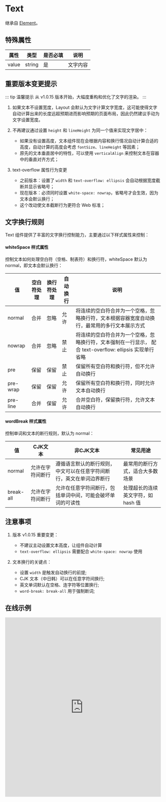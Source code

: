 # Text

继承自 [Element](/components/element.html)。

## 特殊属性
|      属性      |  类型  | 是否必填 |          说明          |
|----------------|--------|--------|------------------------|
| value | string |    是 |文字内容|

## 重要版本变更提示
::: tip 温馨提示
从 v1.0.15 版本开始，大幅度重构和优化了文字的渲染。
:::

1. 如果文本不设置宽度，Layout 会默认为文字计算文字宽度，这可能使得文字自动计算出来的长度远超预期进而影响预期的页面布局，因此仍然建议手动为文字设置宽度。

2. 不再建议通过设置 `height` 和 `lineHeight` 为同一个值来实现文字居中：
   - 如果没有设置高度，文本组件现在会根据内容和换行情况自动计算合适的高度，自动计算的高度会考虑 `fontSize`、`lineHeight` 等因素；
   - 原先的文本垂直居中的特性，可以使用 `verticalAlign` 来控制文本在容器中的垂直对齐方式；

3. text-overflow 属性行为变更
   - 之前版本：设置了 `width` 和 `text-overflow: ellipsis` 会自动根据宽度截断并显示省略号；
   - 现在版本：必须同时设置 `white-space: nowrap`，省略号才会生效，因为文本会默认换行；
   - 这个改动使文本截断行为更符合 Web 标准；

## 文字换行规则

Text 组件提供了丰富的文字换行控制能力，主要通过以下样式属性来控制：

#### whiteSpace 样式属性
控制文本如何处理空白符（空格、制表符）和换行符，whiteSpace 默认为 normal，即文本会默认换行：

| 值 | 空白符处理 | 换行符处理 | 自动换行 | 说明 |
|---|------------|------------|----------|------|
| normal | 合并 | 忽略 | 允许 | 将连续的空白符合并为一个空格，忽略换行符，文本根据容器宽度自动换行，最常用的多行文本展示方式 |
| nowrap | 合并 | 忽略 | 禁止 | 将连续的空白符合并为一个空格，忽略换行符，文本强制在一行显示， 配合 text-overflow: ellipsis 实现单行省略 |
| pre | 保留 | 保留 | 禁止 | 保留所有空白符和换行符，但不允许自动换行 |
| pre-wrap | 保留 | 保留 | 允许 | 保留所有空白符和换行符，同时允许文本自动换行 |
| pre-line | 合并 | 保留 | 允许 | 合并空白符，保留换行符，允许文本自动换行 |

#### wordBreak 样式属性
控制单词和文本的断行规则，默认为 normal：

| 值 | CJK文本 | 非CJK文本  | 常见用途 |
|---|----------|-----------|----------|
| normal | 允许在字符间断行  | 遵循语言默认的断行规则，中文可以在任意字符间断行，英文在单词边界断行 | 最常用的断行方式，适合大多数场景 |
| break-all | 允许在字符间断行 | 允许在任意字符间断行，包括单词中间，可能会破坏单词的可读性 | 处理超长的连续英文字符，如 hash 值 |

## 注意事项

1. 版本 v1.0.15 重要变更：
   - 不建议主动设置文本高度，让组件自动计算
   - `text-overflow: ellipsis` 需要配合 `white-space: nowrap` 使用

2. 文本换行的关键点：
   - 设置 `width` 是触发自动换行的前提;
   - CJK 文本（中日韩）可以在任意字符间换行;
   - 英文单词默认在空格、连字符等位置换行;
   - `word-break: break-all` 用于强制断词;

## 在线示例
<iframe height="580.0000915527344" style="width: 100%;" scrolling="no" title="Layout Text" src="https://codepen.io/yuanzm/embed/bGZdjEg?default-tab=html%2Cresult&editable=true" frameborder="no" loading="lazy" allowtransparency="true" allowfullscreen="true">
  See the Pen <a href="https://codepen.io/yuanzm/pen/bGZdjEg">
  Layout Text</a> by yuanzm (<a href="https://codepen.io/yuanzm">@yuanzm</a>)
  on <a href="https://codepen.io">CodePen</a>.
</iframe>